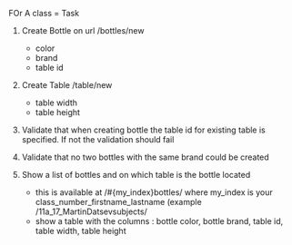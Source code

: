 FOr A class
= Task
1. Create Bottle on url /bottles/new
	- color
	- brand
	- table id

2. Create Table /table/new
	- table width
	- table height

3. Validate that when creating bottle the table id for existing table is specified. If not the validation should fail

4. Validate that no two bottlеs with the same brand could be created
5. Show a list of bottles and on which table is the bottle located
	- this is available at /#{my_index}bottles/ where my_index is your class_number_firstname_lastname (example /11a_17_MartinDatsevsubjects/
	- show a table with the columns : bottle color, bottle brand, table id, table width, table height
